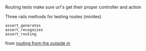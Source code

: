 Routing tests make sure url's get their proper controller and action

Three rails methods for testing routes (minites)

```
assert_generates
assert_recognizes
assert_routing
```

from [routing from the outside in](http://guides.rubyonrails.org/routing.html#inspecting-and-testing-routes)
